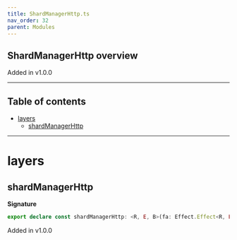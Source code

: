 ```yaml
---
title: ShardManagerHttp.ts
nav_order: 32
parent: Modules
---
```


## ShardManagerHttp overview

Added in v1.0.0

---

<h2 class="text-delta">Table of contents</h2>

- [layers](#layers)
  - [shardManagerHttp](#shardmanagerhttp)

---

# layers

## shardManagerHttp

**Signature**

```ts
export declare const shardManagerHttp: <R, E, B>(fa: Effect.Effect<R, E, B>) => unknown
```

Added in v1.0.0
